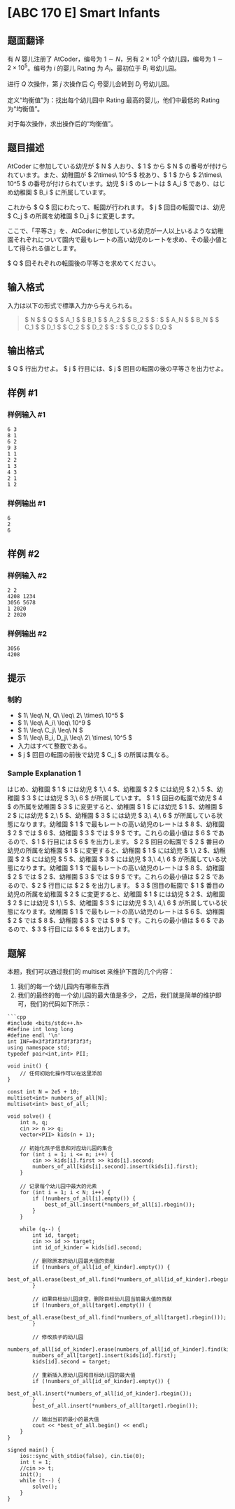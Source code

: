 # [ABC 170 E] Smart Infants

## 题面翻译

有 $N$ 婴儿注册了 AtCoder，编号为 $1\sim N$，另有 $2\times10^5$ 个幼儿园，编号为 $1\sim 2\times10^5$。编号为 $i$ 的婴儿 Rating 为 $A_i$，最初位于 $B_i$ 号幼儿园。  

进行 $Q$ 次操作，第 $j$ 次操作后 $C_j$ 号婴儿会转到 $D_j$ 号幼儿园。

定义“均衡值”为：找出每个幼儿园中 Rating 最高的婴儿，他们中最低的 Rating 为“均衡值”。  

对于每次操作，求出操作后的“均衡值”。

## 题目描述

[problemUrl]: https://atcoder.jp/contests/abc170/tasks/abc170_e

AtCoder に参加している幼児が $ N $ 人おり、$ 1 $ から $ N $ の番号が付けられています。また、幼稚園が $ 2\times\ 10^5 $ 校あり、$ 1 $ から $ 2\times\ 10^5 $ の番号が付けられています。幼児 $ i $ のレートは $ A_i $ であり、はじめ幼稚園 $ B_i $ に所属しています。

これから $ Q $ 回にわたって、転園が行われます。 $ j $ 回目の転園では、幼児 $ C_j $ の所属を幼稚園 $ D_j $ に変更します。

ここで、「平等さ」を、AtCoderに参加している幼児が一人以上いるような幼稚園それぞれについて園内で最もレートの高い幼児のレートを求め、その最小値として得られる値とします。

$ Q $ 回それぞれの転園後の平等さを求めてください。

## 输入格式

入力は以下の形式で標準入力から与えられる。

> $ N $ $ Q $ $ A_1 $ $ B_1 $ $ A_2 $ $ B_2 $ $ : $ $ A_N $ $ B_N $ $ C_1 $ $ D_1 $ $ C_2 $ $ D_2 $ $ : $ $ C_Q $ $ D_Q $

## 输出格式

$ Q $ 行出力せよ。 $ j $ 行目には、$ j $ 回目の転園の後の平等さを出力せよ。

## 样例 #1

### 样例输入 #1

```
6 3
8 1
6 2
9 3
1 1
2 2
1 3
4 3
2 1
1 2
```

### 样例输出 #1

```
6
2
6
```

## 样例 #2

### 样例输入 #2

```
2 2
4208 1234
3056 5678
1 2020
2 2020
```

### 样例输出 #2

```
3056
4208
```

## 提示

### 制約

- $ 1\ \leq\ N, Q\ \leq\ 2\ \times\ 10^5 $
- $ 1\ \leq\ A_i\ \leq\ 10^9 $
- $ 1\ \leq\ C_j\ \leq\ N $
- $ 1\ \leq\ B_i, D_j\ \leq\ 2\ \times\ 10^5 $
- 入力はすべて整数である。
- $ j $ 回目の転園の前後で幼児 $ C_j $ の所属は異なる。

### Sample Explanation 1

はじめ、幼稚園 $ 1 $ には幼児 $ 1,\ 4 $、幼稚園 $ 2 $ には幼児 $ 2,\ 5 $、幼稚園 $ 3 $ には幼児 $ 3,\ 6 $ が所属しています。 $ 1 $ 回目の転園で幼児 $ 4 $ の所属を幼稚園 $ 3 $ に変更すると、幼稚園 $ 1 $ には幼児 $ 1 $、幼稚園 $ 2 $ には幼児 $ 2,\ 5 $、幼稚園 $ 3 $ には幼児 $ 3,\ 4,\ 6 $ が所属している状態になります。幼稚園 $ 1 $ で最もレートの高い幼児のレートは $ 8 $、幼稚園 $ 2 $ では $ 6 $、幼稚園 $ 3 $ では $ 9 $ です。これらの最小値は $ 6 $ であるので、$ 1 $ 行目には $ 6 $ を出力します。 $ 2 $ 回目の転園で $ 2 $ 番目の幼児の所属を幼稚園 $ 1 $ に変更すると、幼稚園 $ 1 $ には幼児 $ 1,\ 2 $、幼稚園 $ 2 $ には幼児 $ 5 $、幼稚園 $ 3 $ には幼児 $ 3,\ 4,\ 6 $ が所属している状態になります。幼稚園 $ 1 $ で最もレートの高い幼児のレートは $ 8 $、幼稚園 $ 2 $ では $ 2 $、幼稚園 $ 3 $ では $ 9 $ です。これらの最小値は $ 2 $ であるので、$ 2 $ 行目には $ 2 $ を出力します。 $ 3 $ 回目の転園で $ 1 $ 番目の幼児の所属を幼稚園 $ 2 $ に変更すると、幼稚園 $ 1 $ には幼児 $ 2 $、幼稚園 $ 2 $ には幼児 $ 1,\ 5 $、幼稚園 $ 3 $ には幼児 $ 3,\ 4,\ 6 $ が所属している状態になります。幼稚園 $ 1 $ で最もレートの高い幼児のレートは $ 6 $、幼稚園 $ 2 $ では $ 8 $、幼稚園 $ 3 $ では $ 9 $ です。これらの最小値は $ 6 $ であるので、$ 3 $ 行目には $ 6 $ を出力します。

## 题解
本题，我们可以通过我们的 multiset 来维护下面的几个内容：
1. 我们的每一个幼儿园内有哪些东西
2. 我们的最终的每一个幼儿园的最大值是多少，
之后，我们就是简单的维护即可，我们的代码如下所示：
```
```cpp
#include <bits/stdc++.h>
#define int long long
#define endl '\n'
int INF=0x3f3f3f3f3f3f3f3f;
using namespace std;
typedef pair<int,int> PII;

void init() {
    // 任何初始化操作可以在这里添加
}

const int N = 2e5 + 10;
multiset<int> numbers_of_all[N];
multiset<int> best_of_all;

void solve() {
    int n, q;
    cin >> n >> q;
    vector<PII> kids(n + 1);
    
    // 初始化孩子信息和对应幼儿园的集合
    for (int i = 1; i <= n; i++) {
        cin >> kids[i].first >> kids[i].second;
        numbers_of_all[kids[i].second].insert(kids[i].first);
    }
    
    // 记录每个幼儿园中最大的元素
    for (int i = 1; i < N; i++) {
        if (!numbers_of_all[i].empty()) {
            best_of_all.insert(*numbers_of_all[i].rbegin());
        }
    }
    
    while (q--) {
        int id, target;
        cin >> id >> target;
        int id_of_kinder = kids[id].second;

        // 删除原本的幼儿园最大值的贡献
        if (!numbers_of_all[id_of_kinder].empty()) {
            best_of_all.erase(best_of_all.find(*numbers_of_all[id_of_kinder].rbegin()));
        }
        
        // 如果目标幼儿园非空，删除目标幼儿园当前最大值的贡献
        if (!numbers_of_all[target].empty()) {
            best_of_all.erase(best_of_all.find(*numbers_of_all[target].rbegin()));
        }

        // 修改孩子的幼儿园
        numbers_of_all[id_of_kinder].erase(numbers_of_all[id_of_kinder].find(kids[id].first));
        numbers_of_all[target].insert(kids[id].first);
        kids[id].second = target;
        
        // 重新插入原幼儿园和目标幼儿园的最大值
        if (!numbers_of_all[id_of_kinder].empty()) {
            best_of_all.insert(*numbers_of_all[id_of_kinder].rbegin());
        }
        best_of_all.insert(*numbers_of_all[target].rbegin());
        
        // 输出当前的最小的最大值
        cout << *best_of_all.begin() << endl;
    }
}

signed main() {
    ios::sync_with_stdio(false), cin.tie(0);
    int t = 1;
    //cin >> t;
    init();
    while (t--) {
        solve();
    }
}
```
```